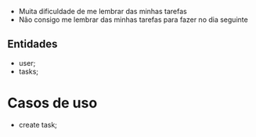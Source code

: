 - Muita dificuldade de me lembrar das minhas tarefas
- Não consigo me lembrar das minhas tarefas para fazer no dia seguinte

## Entidades

- user;
- tasks;

# Casos de uso

- create task;
